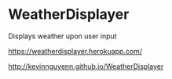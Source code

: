# WeatherDisplayer
Displays weather upon user input

https://weatherdisplayer.herokuapp.com/

http://kevinnguyenn.github.io/WeatherDisplayer
